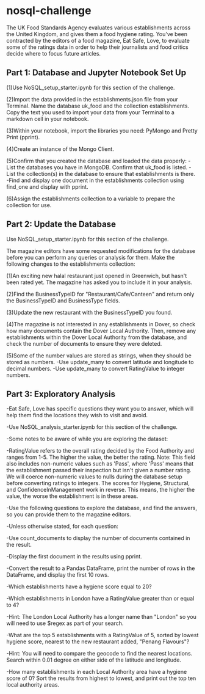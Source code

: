 # nosql-challenge

The UK Food Standards Agency evaluates various establishments across the United Kingdom, and gives them a food hygiene rating. You've been contracted by the editors of a food magazine, Eat Safe, Love, to evaluate some of the ratings data in order to help their journalists and food critics decide where to focus future articles.

## Part 1: Database and Jupyter Notebook Set Up
(1)Use NoSQL_setup_starter.ipynb for this section of the challenge.

(2)Import the data provided in the establishments.json file from your Terminal. Name the database uk_food and the collection establishments. Copy the text you used to import your data from your Terminal to a markdown cell in your notebook.

(3)Within your notebook, import the libraries you need: PyMongo and Pretty Print (pprint).

(4)Create an instance of the Mongo Client.

(5)Confirm that you created the database and loaded the data properly:
   -List the databases you have in MongoDB. Confirm that uk_food is listed.
   -List the collection(s) in the database to ensure that establishments is there.
   -Find and display one document in the establishments collection using find_one and display with pprint.
   
(6)Assign the establishments collection to a variable to prepare the collection for use.


## Part 2: Update the Database
Use NoSQL_setup_starter.ipynb for this section of the challenge.

The magazine editors have some requested modifications for the database before you can perform any queries or analysis for them. Make the following changes to the establishments collection:

(1)An exciting new halal restaurant just opened in Greenwich, but hasn't been rated yet. The magazine has asked you to include it in your analysis.

(2)Find the BusinessTypeID for "Restaurant/Cafe/Canteen" and return only the BusinessTypeID and BusinessType fields.

(3)Update the new restaurant with the BusinessTypeID you found.

(4)The magazine is not interested in any establishments in Dover, so check how many documents contain the Dover Local Authority. Then, remove any 
   establishments within the Dover Local Authority from the database, and check the number of documents to ensure they were deleted.

(5)Some of the number values are stored as strings, when they should be stored as numbers.
   -Use update_many to convert latitude and longitude to decimal numbers.
   -Use update_many to convert RatingValue to integer numbers.


  ## Part 3: Exploratory Analysis
  
-Eat Safe, Love has specific questions they want you to answer, which will help them find the locations they wish to visit and avoid.

-Use NoSQL_analysis_starter.ipynb for this section of the challenge.

-Some notes to be aware of while you are exploring the dataset:

-RatingValue refers to the overall rating decided by the Food Authority and ranges from 1-5. The higher the value, the better the rating.
  Note: This field also includes non-numeric values such as 'Pass', where 'Pass' means that the establishment passed their inspection but isn't 
  given a number rating. We will coerce non-numeric values to nulls during the database setup before converting ratings to integers.
  The scores for Hygiene, Structural, and ConfidenceInManagement work in reverse. This means, the higher the value, the worse the establishment is 
  in these areas.
  
-Use the following questions to explore the database, and find the answers, so you can provide them to the magazine editors.

-Unless otherwise stated, for each question:

-Use count_documents to display the number of documents contained in the result.

-Display the first document in the results using pprint.

-Convert the result to a Pandas DataFrame, print the number of rows in the DataFrame, and display the first 10 rows.

-Which establishments have a hygiene score equal to 20?

-Which establishments in London have a RatingValue greater than or equal to 4?

-Hint: The London Local Authority has a longer name than "London" so you will need to use $regex as part of your search.

-What are the top 5 establishments with a RatingValue of 5, sorted by lowest hygiene score, nearest to the new restaurant added, "Penang Flavours"?

-Hint: You will need to compare the geocode to find the nearest locations. Search within 0.01 degree on either side of the latitude and longitude.

-How many establishments in each Local Authority area have a hygiene score of 0? Sort the results from highest to lowest, and print out the top ten 
 local authority areas.
 
